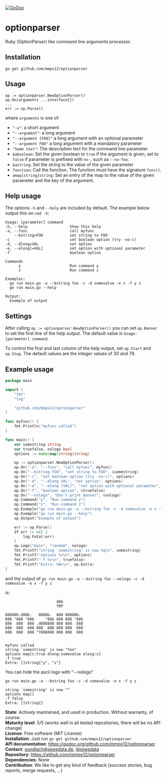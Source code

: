 [![GoDoc](https://godoc.org/mmpx12/optionparser?status.svg)](https://godoc.org/github.com/mmpx12/optionparser)


optionparser
============

Ruby (OptionParser) like command line arguments processor.

Installation
------------

    go get github.com/mmpx12/optionparser

Usage
-----

    op := optionparser.NewOptionParser()
    op.On(arguments ...interface{})
    ...
    err := op.Parse()

where `arguments` is one of:

 * `"-a"`: a short argument
 * `"--argument"`: a long argument
 * `"--argument [FOO]"` a long argument with an optional parameter
 * `"--argument FOO"` a long argument with a mandatory parameter
 * `"Some text"`: The description text for the command line parameter
 * `&aboolean`: Set the given boolean to `true` if the argument is given, set to `false` if parameter is prefixed with `no-`, such as `--no-foo`.
 * `&astring`: Set the string to the value of the given parameter
 * `function`: Call the function. The function must have the signature `func()`.
 * `amap[string]string`: Set an entry of the map to the value of the given parameter and the key of the argument.

Help usage
----------

The options `-h` and `--help` are included by default. The example below output this on `cmd -h`:

    Usage: [parameter] command
    -h, --help                   Show this help
    -a, --func                   call myfunc
        --bstring=FOO            set string to FOO
    -c                           set boolean option (try -no-c)
    -d, --dlong=VAL              set option
    -e, --elong[=VAL]            set option with optional parameter
    -f                           boolean option

    Commands
          y                      Run command y
          z                      Run command z

    Exemples:
      go run main.go -a --bstring foo -c -d somevalue -e x -f y z
      go run main.go --help
      
    Output:
      Exemple of output

Settings
--------

After calling  `op := optionparser.NewOptionParser()` you can set `op.Banner` to set the first line of the help output. The default value is `Usage: [parameter] command`.

To control the first and last column of the help output, set `op.Start` and `op.Stop`. The default values are the integer values of 30 and 79.


Example usage
-------------

````go
package main

import (
    "fmt"
    "log"

    "github.com/mmpx12/optionparser"
)

func myfunc() {
    fmt.Println("myfunc called")
}

func main() {
    var somestring string
    var truefalse, nologo bool
    options := make(map[string]string)

    op := optionparser.NewOptionParser()
    op.On("-a", "--func", "call myfunc", myfunc)
    op.On("--bstring FOO", "set string to FOO", &somestring)
    op.On("-c", "set boolean option (try -no-c)", options)
    op.On("-d", "--dlong VAL", "set option", options)
    op.On("-e", "--elong [VAL]", "set option with optional parameter", options)
    op.On("-f", "boolean option", &truefalse)
    op.On("--nologo", "Don't print banner", &nologo)
    op.Command("y", "Run command y")
    op.Command("z", "Run command z")
    op.Exemple("go run main.go -a --bstring foo -c -d somevalue -e x -f y z")
    op.Exemple("go run main.go --help")
    op.Output("Exemple of output")

    err := op.Parse()
    if err != nil {
        log.Fatal(err)
    }
    op.Logo("main", "random", nologo)
    fmt.Printf("string `somestring' is now %q\n", somestring)
    fmt.Printf("options %v\n", options)
    fmt.Printf("-f %v\n", truefalse)
    fmt.Printf("Extra: %#v\n", op.Extra)
}
````

and the output of `go run main.go -a --bstring foo --nologo -c -d somevalue -e x -f y z`

is:

                           d8b
                           Y8P

    88888b.d88b.   8888b.  888 88888b.
    888 "888 "88b     "88b 888 888 "88b
    888  888  888 .d888888 888 888  888
    888  888  888 888  888 888 888  888
    888  888  888 "Y888888 888 888  888


    myfunc called
    string `somestring' is now "foo"
    options map[c:true dlong:somevalue elong:x]
    -f true
    Extra: []string{"y", "z"}

You can hide the ascii logo with "--nologo"

`go run main.go -a --bstring foo -c -d somevalue -e x -f y z`


    string `somestring' is now ""
    options map[]
    -f false
    Extra: []string{}



**State**: Actively maintained, and used in production. Without warranty, of course.<br>
**Maturity level**: 5/5 (works well in all tested repositories, there will be no API change)<br>
**License**: Free software (MIT License)<br>
**Installation**: Just run `go get github.com/mmpx12/optionparser`<br>
**API documentation**: https://godoc.org/github.com/mmpx12/optionparser<br>
**Contact**: <gundlach@speedata.de>, [@speedata](https://twitter.com/speedata)<br>
**Repository**: https://github.com/mmpx12/optionparser<br>
**Dependencies**: None<br>
**Contribution**: We like to get any kind of feedback (success stories, bug reports, merge requests, ...)
